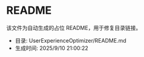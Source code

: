 ﻿# README

该文件为自动生成的占位 README，用于修复目录链接。

- 目录: UserExperienceOptimizer/README.md
- 生成时间: 2025/9/10 21:00:22

